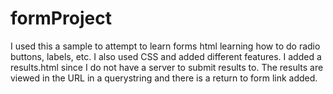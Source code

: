 # formProject
I used this a sample to attempt to learn forms html learning how to do radio buttons, labels, etc. I also used CSS and added different features. I added a results.html since I do not have a server to submit results to. The results are viewed in the URL in a querystring and there is a return to form link added.
